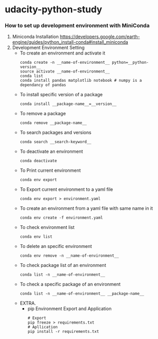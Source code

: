 # udacity-python-study

### How to set up development environment with MiniConda
1. Miniconda Installation
    https://developers.google.com/earth-engine/guides/python_install-conda#install_miniconda
1. Development Environment Setting
    - To create an environment and activate it
        ```
        conda create -n __name-of-environment__ python=__python-version__
        source activate __name-of-environment__
        conda list
        conda install pandas matplotlib notebook # numpy is a dependancy of pandas
        ```
    - To install specific version of a package
        ```
        conda install __package-name__=__version__
        ```
    - To remove a package
        ```
        conda remove __package-name__
        ```
    - To search packages and versions
        ```
        conda search __search-keyword__
        ```
    - To deactivate an environment
        ```
        conda deactivate
        ```
    - To Print current environment
        ```
        conda env export
        ```
    - To Export current environment to a yaml file
        ```
        conda env export > environment.yaml
        ```
    - To create an environment from a yaml file with same name in it
        ```
        conda env create -f environment.yaml
        ```
    - To check environment list
        ```
        conda env list
        ```
    - To delete an specific environment
        ```
        conda env remove -n __name-of-environment__
        ```
    - To check package list of an environment
        ```
        conda list -n __name-of-environment__
        ```
    - To check a specific package of an environment
        ```
        conda list -n __name-of-environment__ __package-name__
        ```
    - EXTRA.
        * pip Environment Export and Application
            ```
            # Export
            pip freeze > requirements.txt
            # Apllication
            pip install -r requirements.txt
            ```
